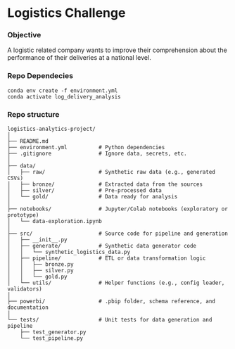 # Logistics Challenge

### Objective
A logistic related company wants to improve their comprehension about the performance of their deliveries at a national level.

### Repo Dependecies
```
conda env create -f environment.yml
conda activate log_delivery_analysis
```

### Repo structure
```
logistics-analytics-project/
│
├── README.md
├── environment.yml          # Python dependencies
├── .gitignore               # Ignore data, secrets, etc.
│
├── data/
│   ├── raw/                 # Synthetic raw data (e.g., generated CSVs)
│   ├── bronze/              # Extracted data from the sources
│   ├── silver/              # Pre-processed data
│   └── gold/                # Data ready for analysis
│
├── notebooks/               # Jupyter/Colab notebooks (exploratory or prototype)
│   └── data-exploration.ipynb
│
├── src/                     # Source code for pipeline and generation
│   ├── __init__.py
│   ├── generate/            # Synthetic data generator code
│   │   └── synthetic_logistics_data.py
│   ├── pipeline/            # ETL or data transformation logic
│   │   ├── bronze.py
│   │   ├── silver.py
│   │   └── gold.py
│   └── utils/               # Helper functions (e.g., config loader, validators)
│
├── powerbi/                 # .pbip folder, schema reference, and documentation
│
└── tests/                   # Unit tests for data generation and pipeline
    ├── test_generator.py
    └── test_pipeline.py
```